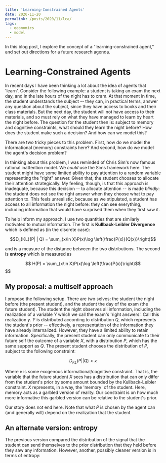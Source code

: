 ```yaml
---
title: 'Learning-Constrained Agents'
date: 2020-11-20
permalink: /posts/2020/11/lca/
tags:
  - economics
  - model
---
```


In this blog post, I explore the concept of a "learning-constrained agent," and set out directions for a future research agenda.

Learning-Constrained Agents
======

In recent days I have been thinking a lot about the idea of agents that 'learn'. Consider the following example: a student is taking an exam the next day, and in the late hours of the night has to cram. At that moment in time, the student understands the subject -- they can, in practical terms, answer any question about the subject, since they have access to books and their class materials. But the next day, the student will not have access to their materials, and so must rely on what they have managed to learn by heart the night before. The question for the student then is: subject to memory and cognitive constraints, what should they learn the night before? How does the student make such a decision? And how can we model this? 

There are two tricky pieces to this problem. First, how do we model the informational (memory) constraints here? And second, how do we model the agent's decision problem? 

In thinking about this problem, I was reminded of Chris Sim's now famous rational inattention model. We *could* use the Sims framework here. The student might have some limited ability to pay attention to a random variable representing the "right" answer. Given that, the student chooses to allocate their attention strategically. My feeling, though, is that this approach is inadequate, because this decision -- to allocate attention -- is made *blindly*: the student does not see the right answer when they choose what to pay attention to. This feels unrealistic, because as we stipulated, a student has access to all information the night before: they can see everything, including information that would have surprised them when they first saw it.

To help inform my approach, I use two quantities that are similarly motivated to mutual information. The first is **Kullback-Leibler Divergence** which is defined as (in the discrete case):

$$D_{KL}(P| | Q) = \sum_{x\in X}P(x)\log \left(\frac{P(x)}{Q(x)}\right)$$

and is a measure of the distance between the two distributions. The second is **entropy** which is measured as

$$
H(P) = \sum_{x\in X}P(x)\log \left(\frac{P(x)}\right)$$
$$

My proposal: a multiself approach 
---------------------------

I propose the following setup. There are two selves: the student the night before (the present student), and the student the day of the exam (the future student). The student the night observes all information, including the realization of a variable $Y$ which we call the exam's 'right answers'. Call this realization $y$. $Y$ is distributed according to distribution $Q$, which represents the student's prior -- effectively, a representation of the information they have already internalized. However, they have a limited ability to retain information. Specifically, the present student can only communicate to their future self the outcome of a variable $X$, with a distribution $P$, which has the same support as $Q$. The present student chooses the distribution of $P$, subject to the following constraint:

$$D_{KL}(P| | Q)< \kappa$$

Where $\kappa$ is some exogenous informational/cognitive constraint. That is, the variable that the future student $X$ sees has a distribution that can only differ from the student's prior by some amount bounded by the Kullback-Leibler constraint. $X$ represents, in a way, the 'memory' of the student. Here, memory acts as a garbled version of reality. Our constraint is on how much more informative this garbled version can be relative to the student's prior.

Our story does not end here. Note that what $P$ is chosen by the agent can (and generally will) depend on the realization that the student

An alternate version: entropy
-----------------

The previous version compared the distribution of the signal that the student can send themselves to the prior distribution that they held before they saw any information. However, another, possibly cleaner version is in terms of entropy:

